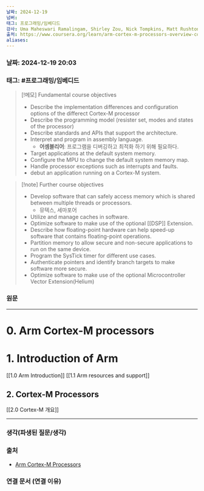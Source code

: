 ```yaml
---
날짜: 2024-12-19
넘버: 
태그: 프로그래밍/임베디드
강사: Uma Maheswari Ramalingam, Shirley Zou, Nick Tompkins, Matt Rushton, Edmund Player
출처: https://www.coursera.org/learn/arm-cortex-m-processors-overview-course1/
aliases:
---
```

### 날짜:  2024-12-19 20:03

### 태그: #프로그래밍/임베디드 

>[!메모] Fundamental course objectives
> - Describe the implementation differences and configuration options of the differect Cortex-M processor
> - Describe the programming model (resister set, modes and states of the processor)
> - Describe standards and APIs that support the architecture.
> - Interpret and program in assembly language.
>	- **어셈블리어**: 프로그램을 디버깅하고 최적화 하기 위해 필요하다.
> - Target applications at the default system memory.
> - Configure the MPU to change the default system memory map.
> - Handle processor exceptions such as interrupts and faults.
> - debut an application running on a Cortex-M system.

> [!note] Further course objectives
> - Develop software that can safely access memory which is shared between multiple threads or processors.
> 	- 뮤텍스, 세마포어
> - Utilize and manage caches in software.
> - Optimize software to make use of the optional [[DSP]] Extension.
> - Describe how floating-point hardware can help speed-up software that contains floating-point operations.
> - Partition memory to allow secure and non-secure applications to run on the same device.
> - Program the SysTick timer for different use cases.
> - Authenticate pointers and identify branch targets to make software more secure.
> - Optimize software to make use of the optional Microcontroller Vector Extension(Helium)


### 원문
---
# 0. Arm Cortex-M processors

# 1. Introduction of Arm
[[1.0 Arm Introduction]]
[[1.1 Arm resources and support]]
## 2. Cortex-M Processors
[[2.0 Cortex-M 개요]]

---
### 생각(파생된 질문/생각)

### 출처
- [Arm Cortex-M Processors](https://www.coursera.org/learn/arm-cortex-m-processors-overview-course1/)

### 연결 문서 (연결 이유)
